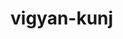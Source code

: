 # vigyan-kunj
<It is very good hostel>
<It is having 800 students resident>
<It is very neat and clean>
